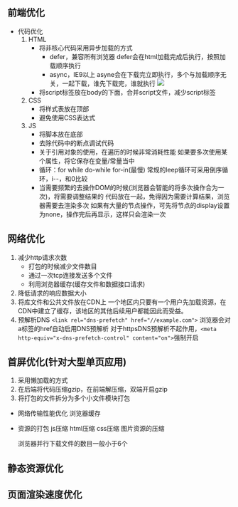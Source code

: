 ## 前端优化
- 代码优化
  1. HTML
     - 将非核心代码采用异步加载的方式
       - defer，兼容所有浏览器
         defer会在html加载完成后执行，按照加载顺序执行  
       - async，IE9以上
         asyne会在下载完立即执行，多个与加载顺序无关，一起下载，谁先下载完，谁就执行
         ![](./script) 
     - 将script标签放在body的下面，合并script文件，减少script标签
  2. CSS
     - 将样式表放在顶部
     - 避免使用CSS表达式
  3. JS
     - 将脚本放在底部
     - 去除代码中的断点调试代码
     - 关于引用对象的使用，在遍历的时候非常消耗性能
       如果要多次使用某个属性，将它保存在变量/常量当中 
     - 循环：for while do-while for-in(最慢)
       常规的leep循环可采用倒序循环，i--，和0比较 
     - 当需要频繁的去操作DOM的时候(浏览器会智能的将多次操作合为一次)，将需要调整结果的   代码放在一起，免得因为需要计算结果，浏览器需要去渲染多次
       如果有大量的节点操作，可先将节点的display设置为none，操作完后再显示，这样只会渲染一次 

## 网络优化
1. 减少http请求次数
   - 打包的时候减少文件数目
   - 通过一次tcp连接发送多个文件
   - 利用浏览器缓存(缓存文件和数据接口请求)
2. 降低请求的响应数据大小
3. 将库文件和公共文件放在CDN上
   一个地区内只要有一个用户先加载资源，在CDN中建立了缓存，该地区的其他后续用户都能因此而受益。
4. 预解析DNS
   `<link rel="dns-prefetch" href="//example.com">`
   浏览器会对a标签的href自动启用DNS预解析
   对于httpsDNS预解析不起作用，`<meta http-equiv="x-dns-prefetch-control" content="on">`强制开启

## 首屏优化(针对大型单页应用)
1. 采用懒加载的方式
2. 在后端将代码压缩gzip，在前端解压缩，双端开启gzip
3. 将打包的文件拆分为多个小文件模块打包



- 网络传输性能优化
  浏览器缓存
- 资源的打包
  js压缩
  html压缩
  css压缩
  图片资源的压缩  


  浏览器并行下载文件的数目一般小于6个

## 静态资源优化

## 页面渲染速度优化
